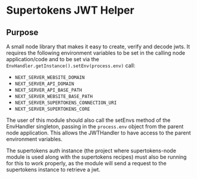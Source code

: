 # Supertokens JWT Helper

## Purpose

A small node library that makes it easy to create, verify and decode jwts. It requires the following environment variables to be set in the calling node application/code and to be set via the `EnvHandler.getInstance().setEnv(process.env)` call:

- `NEXT_SERVER_WEBSITE_DOMAIN`
- `NEXT_SERVER_API_DOMAIN`
- `NEXT_SERVER_API_BASE_PATH`
- `NEXT_SERVER_WEBSITE_BASE_PATH`
- `NEXT_SERVER_SUPERTOKENS_CONNECTION_URI`
- `NEXT_SERVER_SUPERTOKENS_CORE`

The user of this module should also call the setEnvs method of the EnvHandler singleton, passing in the `process.env` object from the parent node application. This allows the JWTHandler to have access to the parent environment variables.

The supertokens auth instance (the project where supertokens-node module is used along with the supertokens recipes) must also be running for this to work properly, as the module will send a request to the supertokens instance to retrieve a jwt.

